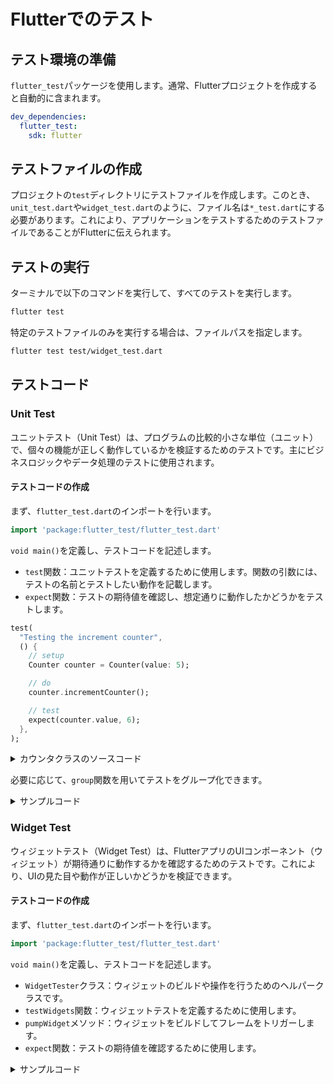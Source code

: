 # Flutterでのテスト

## テスト環境の準備

`flutter_test`パッケージを使用します。通常、Flutterプロジェクトを作成すると自動的に含まれます。

```yaml
dev_dependencies:
  flutter_test:
    sdk: flutter
```

## テストファイルの作成

プロジェクトの`test`ディレクトリにテストファイルを作成します。このとき、`unit_test.dart`や`widget_test.dart`のように、ファイル名は`*_test.dart`にする必要があります。これにより、アプリケーションをテストするためのテストファイルであることがFlutterに伝えられます。

## テストの実行

ターミナルで以下のコマンドを実行して、すべてのテストを実行します。

```bash
flutter test
```

特定のテストファイルのみを実行する場合は、ファイルパスを指定します。

```bash
flutter test test/widget_test.dart
```

## テストコード

### Unit Test

ユニットテスト（Unit Test）は、プログラムの比較的小さな単位（ユニット）で、個々の機能が正しく動作しているかを検証するためのテストです。主にビジネスロジックやデータ処理のテストに使用されます。

#### テストコードの作成

まず、`flutter_test.dart`のインポートを行います。
```dart
import 'package:flutter_test/flutter_test.dart'
```

`void main()`を定義し、テストコードを記述します。
- `test`関数：ユニットテストを定義するために使用します。関数の引数には、テストの名前とテストしたい動作を記載します。
- `expect`関数：テストの期待値を確認し、想定通りに動作したかどうかをテストします。
```dart
test(
  "Testing the increment counter",
  () {
    // setup
    Counter counter = Counter(value: 5);

    // do
    counter.incrementCounter();

    // test
    expect(counter.value, 6);
  },
);
```

<details>
<summary>カウンタクラスのソースコード</summary>

```dart
class Counter {
  int value;
  Counter({this.value = 0});

  void incrementCounter() {
    value++;
  }

  void decrementCounter() {
    value--;
  }
}
```
</details>

必要に応じて、`group`関数を用いてテストをグループ化できます。

<details>
<summary>サンプルコード</summary>

```dart
import 'package:flutter_test/flutter_test.dart';
import 'package:flutter_sample_test/counter.dart';

void main() {
  group("Testing the counter", () {
    test(
      "Testing the initialize",
      () {
        // setup
        Counter counter = Counter();
        
        // test
        expect(counter.value, 0);
      }
    );

    test(
      "Testing the increment counter",
      () {
        // setup
        Counter counter = Counter(value: 5);

        // do
        counter.incrementCounter();

        // test
        expect(counter.value, 6);
      },
    );

    test(
      "Testing the decrement counter",
      () {
        // setup
        Counter counter = Counter(value: 10);

        // do
        counter.decrementCounter();

        // test
        expect(counter.value, 9);
      },
    );
  });
}
```

</details>

### Widget Test

ウィジェットテスト（Widget Test）は、FlutterアプリのUIコンポーネント（ウィジェット）が期待通りに動作するかを確認するためのテストです。これにより、UIの見た目や動作が正しいかどうかを検証できます。

#### テストコードの作成

まず、`flutter_test.dart`のインポートを行います。
```dart
import 'package:flutter_test/flutter_test.dart'
```

`void main()`を定義し、テストコードを記述します。
- `WidgetTester`クラス：ウィジェットのビルドや操作を行うためのヘルパークラスです。
- `testWidgets`関数：ウィジェットテストを定義するために使用します。
- `pumpWidget`メソッド：ウィジェットをビルドしてフレームをトリガーします。
- `expect`関数：テストの期待値を確認するために使用します。

<details>
<summary>サンプルコード</summary>

```dart
import 'package:flutter/material.dart';
import 'package:flutter_test/flutter_test.dart';
import 'package:your_app/main.dart';

void main() {
  testWidgets('Counter increments smoke test', (WidgetTester tester) async {
    // Widget Treeを構築
    await tester.pumpWidget(MyApp());
    // MyAppがMaterialAppでラップされていない場合はラップする必要あり
    // await tester.pumpWidget(MaterialApp(home: MyApp()))

    // find.textで、Widget Treeから特定のWidgetを探す。今回は、カウンターが0から始まることを確認
    expect(find.text('0'), findsOneWidget);  // 1つ見つかることを期待する。
    expect(find.text('1'), findsNothing);  // 1つも見つからないことを期待する。

    // アプリ内の'+'アイコンをタップする操作をシミュレート
    await tester.tap(find.byIcon(Icons.add));
    // Widget Treeを再ビルド
    await tester.pump();

    // カウンターが1に増加したことを確認します。
    expect(find.text('0'), findsNothing);
    expect(find.text('1'), findsOneWidget);
  });
}
```

</details>
